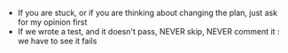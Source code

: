- If you are stuck, or if you are thinking about changing the plan, just ask for my opinion first
- If we wrote a test, and it doesn't pass, NEVER skip, NEVER comment it : we have to see it fails
